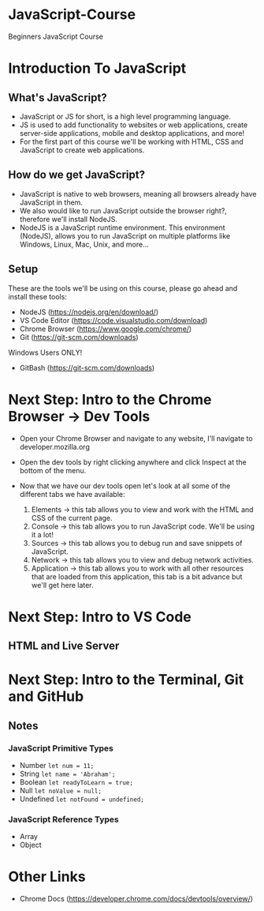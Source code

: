# JavaScript-Course
Beginners JavaScript Course



# Introduction To JavaScript

## What's JavaScript?

- JavaScript or JS for short, is a high level programming language. 
- JS is used to add functionality to websites or web applications, create server-side applications, mobile and desktop applications, and more!
- For the first part of this course we'll be working with HTML, CSS and JavaScript to create web applications.  

## How do we get JavaScript?

- JavaScript is native to web browsers, meaning all browsers already have JavaScript in them. 
- We also would like to run JavaScript outside the browser right?, therefore we'll install NodeJS.
- NodeJS is a JavaScript runtime environment. This environment (NodeJS), allows you to run JavaScript on multiple platforms like Windows, Linux, Mac, Unix, and more...

## Setup

These are the tools we'll be using on this course, please go ahead and install these tools:

- NodeJS (https://nodejs.org/en/download/)
- VS Code Editor (https://code.visualstudio.com/download)
- Chrome Browser (https://www.google.com/chrome/)
- Git (https://git-scm.com/downloads)

Windows Users ONLY!

- GitBash (https://git-scm.com/downloads)

# Next Step: Intro to the Chrome Browser -> Dev Tools

 - Open your Chrome Browser and navigate to any website, I'll navigate to developer.mozilla.org
 - Open the dev tools by right clicking anywhere and click Inspect at the bottom of the menu.
 - Now that we have our dev tools open let's look at all some of the different tabs we have available: 

    1. Elements -> this tab allows you to view and work with the HTML and CSS of the current page.
    2. Console -> this tab allows you to run JavaScript code. We'll be using it a lot!
    3. Sources -> this tab allows you to debug run and save snippets of JavaScript.
    4. Network -> this tab allows you to view and debug network activities.
    5. Application -> this tab allows you to work with all other resources that are loaded from this application, this tab is a bit advance but we'll get here later.


# Next Step: Intro to VS Code 

## HTML and Live Server



# Next Step: Intro to the Terminal, Git and GitHub







## Notes

### JavaScript Primitive Types

- Number `let num = 11;`
- String `let name = 'Abraham';`
- Boolean `let readyToLearn = true;`
- Null `let noValue = null;`
- Undefined `let notFound = undefined;`

### JavaScript Reference Types

- Array
- Object




# Other Links

- Chrome Docs (https://developer.chrome.com/docs/devtools/overview/)